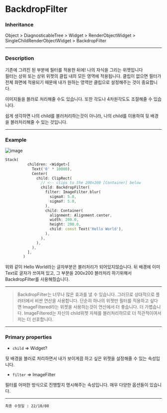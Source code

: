 # BackdropFilter

### Inheritance

Object > DiagnosticableTree > Widget > RenderObjectWidget > SingleChildRenderObjectWidget > BackdropFilter

---

### Description

기존에 그려진 된 부분에 필터를 적용한 뒤에! 나의 자식을 그리는 위젯입니다<br>
필터는 상위 또는 상위 위젯의 클립 내의 모든 영역에 적용됩니다. 클립이 없으면 필터가 전체 화면에 적용되기 때문에 내가 원하는 영역만 클립으로 설정해주는 것이 중요합니다.

이미지들을 블러로 처리해줄 수도 있습니다. 또한 각도나 4차원각도도 조절해줄 수 있습니다.

쉽게 생각하면 나의 child를 블러처리하는것이 아니라, 나의 child를 이용하여 뒷 배경을 블러처리해줄 수 있는 것입니다.

---

### Example

![image](https://user-images.githubusercontent.com/69495129/194709840-896a7301-434b-4930-8d59-fd72d8a7e49d.png)

```dart
Stack(
          children: <Widget>[
            Text('0' * 10000),
            Center(
              child: ClipRect(
                // <-- clips to the 200x200 [Container] below
                child: BackdropFilter(
                  filter: ImageFilter.blur(
                    sigmaX: 5.0,
                    sigmaY: 5.0,
                  ),
                  child: Container(
                    alignment: Alignment.center,
                    width: 200.0,
                    height: 200.0,
                    child: const Text('Hello World'),
                  ),
                ),
              ),
            ),
          ],
        )
```

위와 같이 Hello World라는 글자부분은 블러처리가 되어있지않습니다. 뒤 배경에 이미 Text로 글자가 쓰여져 있고,
그 부분을 200x200 블러처리 하기위해서 BackdropFilter를 사용해줬습니다.

---

> BackdropFilter는 너무나 많은 효과를 낼 수 있습니다. 그러므로 상대적으로 플러터에서 비싼 연산을 사용합니다.
> 단순히 하나의 위젯만 필터를 적용하고 싶다면 ImageFiltered라는 위젯을 사용하는것이 연산에서 더 좋습니다. 더 가볍습니다.
> ImageFiltered는 자신의 child위젯 자체를 블러처리하므로 더 직관적이여서 저는 더 선호합니다.

---

### Primary properties

- `child` => Widget?

뒷 배경을 블러로 처리하면서 내가 보이게끔 하고 싶은 위젯을 설정해줄 수 있는 속성입니다.

- `filter` => ImageFilter

필터를 어떠한 방식으로 진행할지 명시해주는 속성입니다. 매우 다양한 옵션들이 있습니다.

---

`최종 수정일 : 22/10/08`
